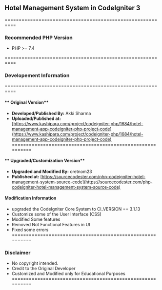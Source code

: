 ## **Hotel Management System in CodeIgniter 3**
==========================================================

### Recommended PHP Version
- PHP >= 7.4

==========================================================
### **Developement Information**
==========================================================
#### ** Original Version**
- **Developed/Published By:** Akki Sharma
- **Uploaded/Published at:** [https://www.kashipara.com/project/codeigniter-php/1684/hotel-management-app-codeigniter-php-project-code](https://www.kashipara.com/project/codeigniter-php/1684/hotel-management-app-codeigniter-php-project-code) 
==========================================================
#### ** Upgraded/Customization Version**
- **Upgraded and Modified By:** oretnom23
- **Published at:** [https://sourcecodester.com/php-codeigniter-hotel-management-system-source-code](https://sourcecodester.com/php-codeigniter-hotel-management-system-source-code) 

#### **Modification Information**
- upgraded the CodeIgniter Core System to CI_VERSION == 3.1.13
- Customize some of the User Interface (CSS)
- Modified Some features
- Removed Not Functional Features in UI
- Fixed some errors
==========================================================
### **Disclaimer**
- No copyright intended.
- Credit to the Original Developer
- Customized and Modified only for Educational Purposes
==========================================================